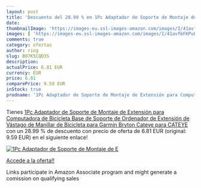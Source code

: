 ```yaml
---
layout: post
title: 'Descuento del 28.99 % en 1Pc Adaptador de Soporte de Montaje de E'
date: 
thumbnailImage: 'https://images-eu.ssl-images-amazon.com/images/I/41avfbFKPuL._SL200_.jpg'
images: [ 'https://images-eu.ssl-images-amazon.com/images/I/41avfbFKPuL._SL200_.jpg' ]
comments: true
category: ofertas
author: ring
slug: B07K5CQD3S
description:
actualPrice: 6.81 EUR
currency: EUR
price: 6.81
comparePrice: 9.59 EUR
inStock: true
prodname: '1Pc Adaptador de Soporte de Montaje de Extensión para Computadora de Bicicleta  Base de Soporte de Ordenador de Extensión de Vástago de Manillar de Bicicleta para Garmin Bryton  Cateye para CATEYE '
---
```


Tienes [1Pc Adaptador de Soporte de Montaje de Extensión para Computadora de Bicicleta  Base de Soporte de Ordenador de Extensión de Vástago de Manillar de Bicicleta para Garmin Bryton  Cateye para CATEYE ](https://www.amazon.es/dp/B07K5CQD3S/?tag=tolees-21) con un 28.99 % de descuento con precio de oferta de 6.81 EUR (original: 9.59 EUR) en el siguiente enlace!

[![1Pc Adaptador de Soporte de Montaje de E](https://images-eu.ssl-images-amazon.com/images/I/41avfbFKPuL._SL200_.jpg)](https://www.amazon.es/dp/B07K5CQD3S/?tag=tolees-21)

[Accede a la oferta!!](https://www.amazon.es/dp/B07K5CQD3S/?tag=tolees-21)

Links participate in Amazon Associate program and might generate a comission on qualifying sales


